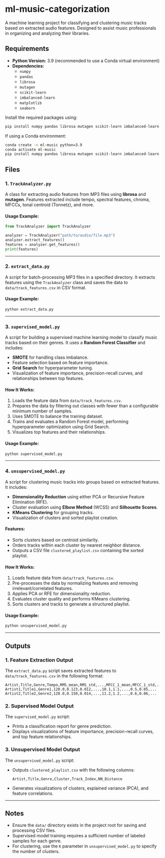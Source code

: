 # ml-music-categorization

A machine learning project for classifying and clustering music tracks based on extracted audio features. Designed to assist music professionals in organizing and analyzing their libraries.

## Requirements

- **Python Version:** 3.9 (recommended to use a Conda virtual environment)
- **Dependencies:**
  - `numpy`
  - `pandas`
  - `librosa`
  - `mutagen`
  - `scikit-learn`
  - `imbalanced-learn`
  - `matplotlib`
  - `seaborn`

Install the required packages using:

```bash
pip install numpy pandas librosa mutagen scikit-learn imbalanced-learn matplotlib seaborn
```

If using a Conda environment:

```bash
conda create -n ml-music python=3.9
conda activate ml-music
pip install numpy pandas librosa mutagen scikit-learn imbalanced-learn matplotlib seaborn
```

## Files

### 1. `TrackAnalyzer.py`

A class for extracting audio features from MP3 files using **librosa** and **mutagen**. Features extracted include tempo, spectral features, chroma, MFCCs, tonal centroid (Tonnetz), and more.

#### Usage Example:

```python
from TrackAnalyzer import TrackAnalyzer

analyzer = TrackAnalyzer("path/to/audio/file.mp3")
analyzer.extract_features()
features = analyzer.get_features()
print(features)
```

---

### 2. `extract_data.py`

A script for batch-processing MP3 files in a specified directory. It extracts features using the `TrackAnalyzer` class and saves the data to `data/track_features.csv` in CSV format.

#### Usage Example:

```bash
python extract_data.py
```

---

### 3. `supervised_model.py`

A script for building a supervised machine learning model to classify music tracks based on their genres. It uses a **Random Forest Classifier** and includes:

- **SMOTE** for handling class imbalance.
- Feature selection based on feature importance.
- **Grid Search** for hyperparameter tuning.
- Visualization of feature importance, precision-recall curves, and relationships between top features.

#### How It Works:

1. Loads the feature data from `data/track_features.csv`.
2. Prepares the data by filtering out classes with fewer than a configurable minimum number of samples.
3. Uses SMOTE to balance the training dataset.
4. Trains and evaluates a Random Forest model, performing hyperparameter optimization using Grid Search.
5. Visualizes top features and their relationships.

#### Usage Example:

```bash
python supervised_model.py
```

---

### 4. `unsupervised_model.py`

A script for clustering music tracks into groups based on extracted features. It includes:

- **Dimensionality Reduction** using either PCA or Recursive Feature Elimination (RFE).
- Cluster evaluation using **Elbow Method** (WCSS) and **Silhouette Scores**.
- **KMeans Clustering** for grouping tracks.
- Visualization of clusters and sorted playlist creation.

#### Features:

- Sorts clusters based on centroid similarity.
- Orders tracks within each cluster by nearest neighbor distance.
- Outputs a CSV file `clustered_playlist.csv` containing the sorted playlist.

#### How It Works:

1. Loads feature data from `data/track_features.csv`.
2. Pre-processes the data by normalizing features and removing irrelevant/correlated features.
3. Applies PCA or RFE for dimensionality reduction.
4. Evaluates cluster quality and performs KMeans clustering.
5. Sorts clusters and tracks to generate a structured playlist.

#### Usage Example:

```bash
python unsupervised_model.py
```

---

## Outputs

### 1. **Feature Extraction Output**

The `extract_data.py` script saves extracted features to `data/track_features.csv` in the following format:

```
Artist,Title,Genre,Tempo,RMS_mean,RMS_std,...,MFCC_1_mean,MFCC_1_std,...,Chroma_C_mean,Chroma_C_std,...
Artist1,Title1,Genre1,120.0,0.123,0.012,...,10.1,1.1,...,0.5,0.05,...
Artist2,Title2,Genre2,128.0,0.150,0.014,...,11.2,1.2,...,0.6,0.06,...
```

### 2. **Supervised Model Output**

The `supervised_model.py` script:

- Prints a classification report for genre prediction.
- Displays visualizations of feature importance, precision-recall curves, and top feature relationships.

### 3. **Unsupervised Model Output**

The `unsupervised_model.py` script:

- Outputs `clustered_playlist.csv` with the following columns:
  ```
  Artist,Title,Genre,Cluster,Track_Index,NN_Distance
  ```
- Generates visualizations of clusters, explained variance (PCA), and feature correlations.

---

## Notes

- Ensure the `data/` directory exists in the project root for saving and processing CSV files.
- Supervised model training requires a sufficient number of labeled samples for each genre.
- For clustering, use the `K` parameter in `unsupervised_model.py` to specify the number of clusters.
